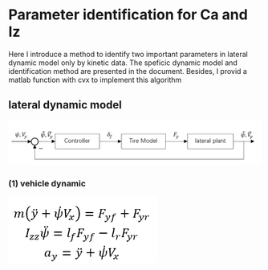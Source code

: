 # Parameter identification for Ca and Iz
Here I introduce a method to identify two important parameters in lateral dynamic model only by kinetic data. 
The speficic dynamic model and identification method are presented in the document. Besides, I provid a matlab function with cvx to 
implement this algorithm

## lateral dynamic model
![image](https://github.com/CeHao1/Racing_Car/blob/master/Dynamic%20Identification/Id_Ca_Iz/image/1.png)
### (1)	vehicle dynamic
![image](https://github.com/CeHao1/Racing_Car/blob/master/Dynamic%20Identification/Id_Ca_Iz/image/2.png)
